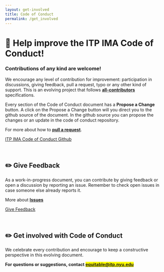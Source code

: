 ```yaml
---
layout: get-involved
title: Code of Conduct
permalink: /get_involved
---
```


# 💜 Help improve the ITP IMA Code of Conduct!
### Contributions of any kind are welcome!
<!-- # Thanks for your interest ITP IMA Code of Conduct! -->

We encourage any level of contribution for improvement: participation in discussions, giving feedback, pull a request, typo or any other kind of support. This is an evolving project that follows **[all-contributors](https://github.com/all-contributors/all-contributors)** specifications. 

Every section of the Code of Conduct document has a **Propose a Change** button. A click on the Propose a Change button will you direct you to the github source of the document. In the github source you can propose the changes or an update in the code of conduct repository. 

For more about how to **[pull a request](https://docs.github.com/en/github/managing-files-in-a-repository/editing-files-in-another-users-repository)**. 

<!-- button that send to the github page -->
<div class="next-previous-div">
    <a class="next-previous-links" href="https://github.com/ITPNYU/ITP-IMA-Code-of-Conduct" target="_blank">ITP IMA Code of Conduct Github</a> 
</div>

<br>
<br>

## ✏️ Give Feedback
As a work-in-progress document, you can contribute by giving feedback or open a discussion by reporting an issue. Remember to check open issues in case someone else already reports it. 

More about **[Issues](https://docs.github.com/en/github/managing-your-work-on-github/about-issues)**

<div class="next-previous-div">
    <a class="next-previous-links" href="https://github.com/ITPNYU/ITP-IMA-Code-of-Conduct/issues" target="_blank">Give Feedback</a> 
</div>

<br>
<br>


<!-- ## ✏️ Propose a Change
Every section of the Code of Conduct document has a Propose a Change button. A click on the Propose a Change button will you direct you to the github source. In the github source you open a pull request to propose the changes or an update in the code of conduct repository. 

For more about how to **[pull a request](https://docs.github.com/en/github/managing-files-in-a-repository/editing-files-in-another-users-repository)**. 

<div class="next-previous-div">
    <a class="next-previous-links" href="https://github.com/ITPNYU/ITP-IMA-Code-of-Conduct/pulls" target="_blank">Propose a Change</a> 
</div>

<br>
<br> -->

## ✏️ Get involved with **Code of Conduct**
We celebrate every contribution and encourage to keep a constructive perspective in this evolving document.

**For questions or suggestions, contact <mark><a href="mailto:equitable@itp.nyu.edu" target="_blank">equitable@itp.nyu.edu</a></mark>**